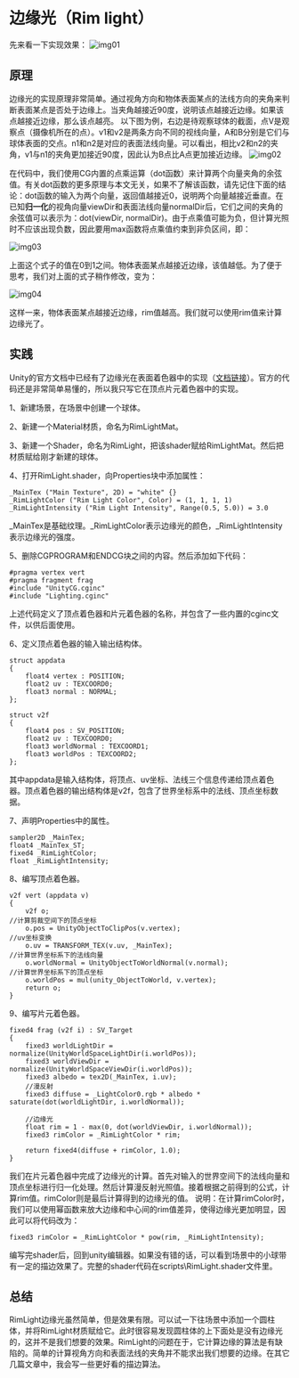 # 边缘光（Rim light）
先来看一下实现效果：
![img01](http://www.cherryfrog.net/images/blogs/outline-rimlight-001.jpg)


## 原理
边缘光的实现原理非常简单。通过视角方向和物体表面某点的法线方向的夹角来判断表面某点是否处于边缘上。当夹角越接近90度，说明该点越接近边缘。如果该点越接近边缘，那么该点越亮。
以下图为例，右边是待观察球体的截面，点V是观察点（摄像机所在的点）。v1和v2是两条方向不同的视线向量，A和B分别是它们与球体表面的交点。n1和n2是对应的表面法线向量。可以看出，相比v2和n2的夹角，v1与n1的夹角更加接近90度，因此认为B点比A点更加接近边缘。
![img02](http://www.cherryfrog.net/images/blogs/outline-rimlight-002.jpg)

在代码中，我们使用CG内置的点乘运算（dot函数）来计算两个向量夹角的余弦值。有关dot函数的更多原理与本文无关，如果不了解该函数，请先记住下面的结论：dot函数的输入为两个向量，返回值越接近0，说明两个向量越接近垂直。在已知**归一化**的视角向量viewDir和表面法线向量normalDir后，它们之间的夹角的余弦值可以表示为：dot(viewDir, normalDir)。由于点乘值可能为负，但计算光照时不应该出现负数，因此要用max函数将点乘值约束到非负区间，即：

![img03](http://www.cherryfrog.net/images/blogs/outline-rimlight-003.png)

上面这个式子的值在0到1之间。物体表面某点越接近边缘，该值越低。为了便于思考，我们对上面的式子稍作修改，变为：

![img04](http://www.cherryfrog.net/images/blogs/outline-rimlight-004.png)

这样一来，物体表面某点越接近边缘，rim值越高。我们就可以使用rim值来计算边缘光了。

## 实践
Unity的官方文档中已经有了边缘光在表面着色器中的实现（[文档链接](https://docs.unity3d.com/Manual/SL-SurfaceShaderExamples.html)）。官方的代码还是非常简单易懂的，所以我只写它在顶点片元着色器中的实现。

1、新建场景，在场景中创建一个球体。

2、新建一个Material材质，命名为RimLightMat。

3、新建一个Shader，命名为RimLight，把该shader赋给RimLightMat。然后把材质赋给刚才新建的球体。

4、打开RimLight.shader，向Properties块中添加属性：
```
_MainTex ("Main Texture", 2D) = "white" {}
_RimLightColor ("Rim Light Color", Color) = (1, 1, 1, 1)
_RimLightIntensity ("Rim Light Intensity", Range(0.5, 5.0)) = 3.0
```
\_MainTex是基础纹理。_RimLightColor表示边缘光的颜色，_RimLightIntensity表示边缘光的强度。

5、删除CGPROGRAM和ENDCG块之间的内容。然后添加如下代码：
```
#pragma vertex vert
#pragma fragment frag
#include "UnityCG.cginc"
#include "Lighting.cginc"
```
上述代码定义了顶点着色器和片元着色器的名称，并包含了一些内置的cginc文件，以供后面使用。

6、定义顶点着色器的输入输出结构体。
```
struct appdata
{
	float4 vertex : POSITION;
	float2 uv : TEXCOORD0;
	float3 normal : NORMAL;
};

struct v2f
{
	float4 pos : SV_POSITION;
	float2 uv : TEXCOORD0;
	float3 worldNormal : TEXCOORD1;
	float3 worldPos : TEXCOORD2;
};
```
其中appdata是输入结构体，将顶点、uv坐标、法线三个信息传递给顶点着色器。顶点着色器的输出结构体是v2f，包含了世界坐标系中的法线、顶点坐标数据。

7、声明Properties中的属性。
```
sampler2D _MainTex;
float4 _MainTex_ST;
fixed4 _RimLightColor;
float _RimLightIntensity;
```

8、编写顶点着色器。
```
v2f vert (appdata v)
{
	v2f o;
//计算剪裁空间下的顶点坐标
	o.pos = UnityObjectToClipPos(v.vertex);
//uv坐标变换
	o.uv = TRANSFORM_TEX(v.uv, _MainTex);
//计算世界坐标系下的法线向量
	o.worldNormal = UnityObjectToWorldNormal(v.normal);
//计算世界坐标系下的顶点坐标
	o.worldPos = mul(unity_ObjectToWorld, v.vertex);
	return o;
}
```

9、编写片元着色器。
```
fixed4 frag (v2f i) : SV_Target
{
	fixed3 worldLightDir = normalize(UnityWorldSpaceLightDir(i.worldPos));
	fixed3 worldViewDir = normalize(UnityWorldSpaceViewDir(i.worldPos));
	fixed3 albedo = tex2D(_MainTex, i.uv);
	//漫反射
	fixed3 diffuse = _LightColor0.rgb * albedo * saturate(dot(worldLightDir, i.worldNormal));

	//边缘光
	float rim = 1 - max(0, dot(worldViewDir, i.worldNormal));
	fixed3 rimColor = _RimLightColor * rim;

	return fixed4(diffuse + rimColor, 1.0);
}
```
我们在片元着色器中完成了边缘光的计算。首先对输入的世界空间下的法线向量和顶点坐标进行归一化处理。然后计算漫反射光照值。接着根据之前得到的公式，计算rim值。rimColor则是最后计算得到的边缘光的值。
说明：在计算rimColor时，我们可以使用幂函数来放大边缘和中心间的rim值差异，使得边缘光更加明显，因此可以将代码改为：

`fixed3 rimColor = _RimLightColor * pow(rim, _RimLightIntensity);`

编写完shader后，回到unity编辑器。如果没有错的话，可以看到场景中的小球带有一定的描边效果了。完整的shader代码在scripts\RimLight.shader文件里。

## 总结
RimLight边缘光虽然简单，但是效果有限。可以试一下往场景中添加一个圆柱体，并将RimLight材质赋给它。此时很容易发现圆柱体的上下面处是没有边缘光的，这并不是我们想要的效果。RimLight的问题在于，它计算边缘的算法是有缺陷的。简单的计算视角方向和表面法线的夹角并不能求出我们想要的边缘。在其它几篇文章中，我会写一些更好看的描边算法。


